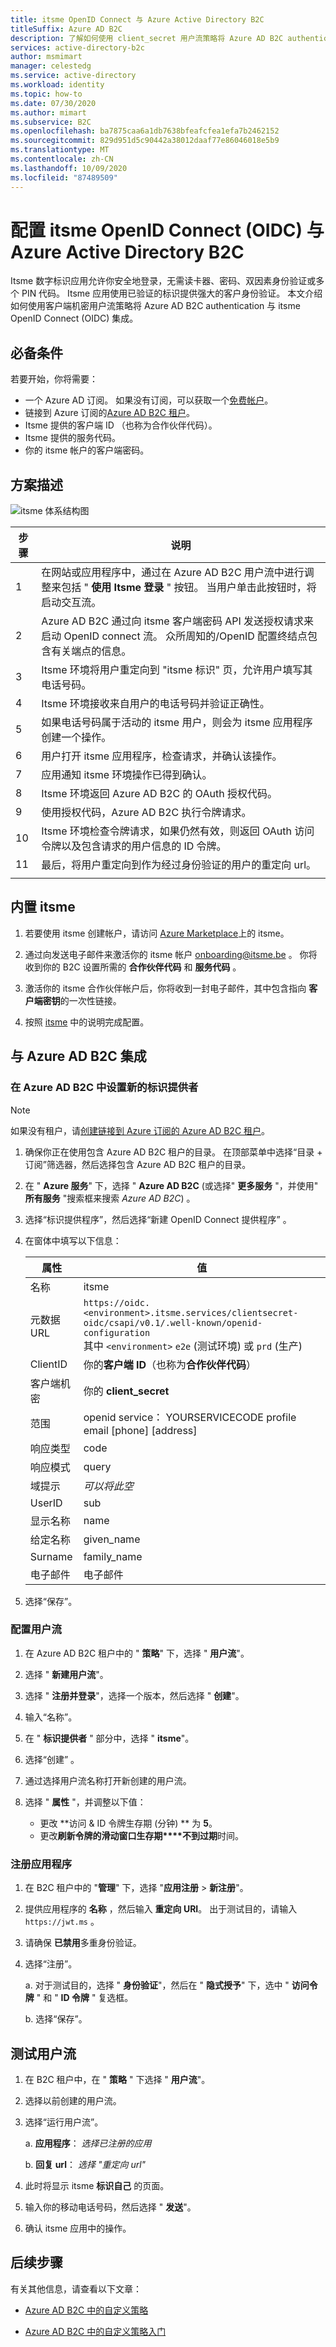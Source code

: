 ```yaml
---
title: itsme OpenID Connect 与 Azure Active Directory B2C
titleSuffix: Azure AD B2C
description: 了解如何使用 client_secret 用户流策略将 Azure AD B2C authentication 与 itsme OIDC 集成。 itsme 是数字标识应用。 它允许你安全地登录，无需读卡器、密码、双因素身份验证和多个 PIN 代码。
services: active-directory-b2c
author: msmimart
manager: celestedg
ms.service: active-directory
ms.workload: identity
ms.topic: how-to
ms.date: 07/30/2020
ms.author: mimart
ms.subservice: B2C
ms.openlocfilehash: ba7875caa6a1db7638bfeafcfea1efa7b2462152
ms.sourcegitcommit: 829d951d5c90442a38012daaf77e86046018e5b9
ms.translationtype: MT
ms.contentlocale: zh-CN
ms.lasthandoff: 10/09/2020
ms.locfileid: "87489509"
---
```

# <a name="configure-itsme-openid-connect-oidc-with-azure-active-directory-b2c"></a>配置 itsme OpenID Connect (OIDC) 与 Azure Active Directory B2C

Itsme 数字标识应用允许你安全地登录，无需读卡器、密码、双因素身份验证或多个 PIN 代码。 Itsme 应用使用已验证的标识提供强大的客户身份验证。 本文介绍如何使用客户端机密用户流策略将 Azure AD B2C authentication 与 itsme OpenID Connect (OIDC) 集成。

## <a name="prerequisites"></a>必备条件

若要开始，你将需要：

* 一个 Azure AD 订阅。 如果没有订阅，可以获取一个[免费帐户](https://azure.microsoft.com/free/)。
* 链接到 Azure 订阅的[Azure AD B2C 租户](tutorial-create-tenant.md)。
* Itsme 提供的客户端 ID （也称为合作伙伴代码）。
* Itsme 提供的服务代码。
* 你的 itsme 帐户的客户端密码。

## <a name="scenario-description"></a>方案描述

![itsme 体系结构图](media/partner-itsme/itsme-architecture-diagram.png)

<!--
Please clarify step 1 in the description below - we don't have steps in this tutorial for "adapting in the Azure AD B2C Custom Policy- User Journeys" - should this be added somewhere?
-->

| 步骤 | 说明 |
|------|------|
|1     | 在网站或应用程序中，通过在 Azure AD B2C 用户流中进行调整来包括 " **使用 Itsme 登录** " 按钮。 当用户单击此按钮时，将启动交互流。  |
|2     | Azure AD B2C 通过向 itsme 客户端密码 API 发送授权请求来启动 OpenID connect 流。 众所周知的/OpenID 配置终结点包含有关端点的信息。  |
|3     | Itsme 环境将用户重定向到 "itsme 标识" 页，允许用户填写其电话号码。  |
|4     | Itsme 环境接收来自用户的电话号码并验证正确性。  |
|5     | 如果电话号码属于活动的 itsme 用户，则会为 itsme 应用程序创建一个操作。  |
|6     | 用户打开 itsme 应用程序，检查请求，并确认该操作。  |
|7     |  应用通知 itsme 环境操作已得到确认。 |
|8     |  Itsme 环境返回 Azure AD B2C 的 OAuth 授权代码。 |
|9     |  使用授权代码，Azure AD B2C 执行令牌请求。 |
| 10 | Itsme 环境检查令牌请求，如果仍然有效，则返回 OAuth 访问令牌以及包含请求的用户信息的 ID 令牌。 |
| 11 | 最后，将用户重定向到作为经过身份验证的用户的重定向 url。  |
|   |   |

## <a name="onboard-with-itsme"></a>内置 itsme

1. 若要使用 itsme 创建帐户，请访问 [Azure Marketplace](https://azuremarketplace.microsoft.com/marketplace)上的 itsme。

2. 通过向发送电子邮件来激活你的 itsme 帐户 onboarding@itsme.be 。 你将收到你的 B2C 设置所需的 **合作伙伴代码** 和 **服务代码** 。

3. 激活你的 itsme 合作伙伴帐户后，你将收到一封电子邮件，其中包含指向 **客户端密钥**的一次性链接。

4. 按照 [itsme](https://business.itsme.be/en) 中的说明完成配置。

## <a name="integrate-with-azure-ad-b2c"></a>与 Azure AD B2C 集成

### <a name="set-up-a-new-identity-provider-in-azure-ad-b2c"></a>在 Azure AD B2C 中设置新的标识提供者

> [!NOTE]
> 如果没有租户，请[创建链接到 Azure 订阅的 Azure AD B2C 租户](tutorial-create-tenant.md)。

1. 确保你正在使用包含 Azure AD B2C 租户的目录。 在顶部菜单中选择“目录 + 订阅”筛选器，然后选择包含 Azure AD B2C 租户的目录。

2. 在 " **Azure 服务**" 下，选择 " **Azure AD B2C** (或选择" **更多服务** "，并使用" **所有服务** "搜索框来搜索 *Azure AD B2C*) 。

3. 选择“标识提供程序”，然后选择“新建 OpenID Connect 提供程序” 。

4. 在窗体中填写以下信息：

   |属性 | 值 |
   |------------ |------- |
   | 名称 | itsme |
   | 元数据 URL | `https://oidc.<environment>.itsme.services/clientsecret-oidc/csapi/v0.1/.well-known/openid-configuration` <br>其中 `<environment>` `e2e` (测试环境) 或 `prd` (生产)   |
   | ClientID     | 你的**客户端 ID**（也称为**合作伙伴代码**）  |
   | 客户端机密 | 你的 **client_secret** |
   | 范围  | openid service： YOURSERVICECODE profile email [phone] [address]  |
   |响应类型 | code |
   |响应模式 | query |
   |域提示 | *可以将此空* |
   |UserID | sub |
   |显示名称 | name |
   |给定名称 | given_name |
   |Surname | family_name |
   |电子邮件 | 电子邮件|

5. 选择“保存”。

### <a name="configure-a-user-flow"></a>配置用户流

1. 在 Azure AD B2C 租户中的 " **策略**" 下，选择 " **用户流**"。

2. 选择 " **新建用户流**"。

3. 选择 " **注册并登录**"，选择一个版本，然后选择 " **创建**"。

4. 输入“名称”。

5. 在 " **标识提供者** " 部分中，选择 " **itsme**"。

6. 选择“创建”  。

7. 通过选择用户流名称打开新创建的用户流。

8. 选择 " **属性** "，并调整以下值：

   * 更改 **访问 & ID 令牌生存期 (分钟) ** 为 **5**。
   * 更改**刷新令牌的滑动窗口生存期****不到过期**时间。

### <a name="register-an-application"></a>注册应用程序

1. 在 B2C 租户中的 "**管理**" 下，选择 "**应用注册**  >  **新注册**"。

2. 提供应用程序的 **名称** ，然后输入 **重定向 URI**。 出于测试目的，请输入 `https://jwt.ms` 。

3. 请确保 **已禁用**多重身份验证。

4. 选择“注册”。

   a. 对于测试目的，选择 " **身份验证**"，然后在 " **隐式授予**" 下，选中 " **访问令牌** " 和 " **ID 令牌** " 复选框。  

   b. 选择“保存”。

## <a name="test-the-user-flow"></a>测试用户流

1. 在 B2C 租户中，在 " **策略** " 下选择 " **用户流**"。

2. 选择以前创建的用户流。

3. 选择“运行用户流”。

   a. **应用程序**： *选择已注册的应用*

   b. **回复 url**： *选择 "重定向 url"*

4. 此时将显示 itsme **标识自己** 的页面。  

5. 输入你的移动电话号码，然后选择 " **发送**"。

6. 确认 itsme 应用中的操作。

## <a name="next-steps"></a>后续步骤

有关其他信息，请查看以下文章：

* [Azure AD B2C 中的自定义策略](custom-policy-overview.md)

* [Azure AD B2C 中的自定义策略入门](custom-policy-get-started.md?tabs=applications)